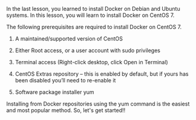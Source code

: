 In the last lesson, you learned to install Docker on Debian and 
Ubuntu systems. In this lesson, you will learn to install Docker 
on CentOS 7.

The following prerequisites are required to install Docker on CentOS 7.

1. A maintained/supported version of CentOS

2. Either Root access, or a user account with sudo privileges 

3. Terminal access (Right-click desktop, click Open in Terminal)

4. CentOS Extras repository – this is enabled by default, but if yours 
has been disabled you’ll need to re-enable it

5. Software package installer yum

Installing from Docker repositories using the yum command is the easiest 
and most popular method. So, let's get started!!
